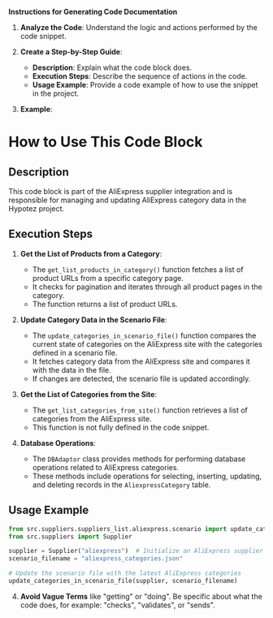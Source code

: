 **Instructions for Generating Code Documentation**

1. **Analyze the Code**: Understand the logic and actions performed by the code snippet.

2. **Create a Step-by-Step Guide**:
    - **Description**: Explain what the code block does.
    - **Execution Steps**: Describe the sequence of actions in the code.
    - **Usage Example**: Provide a code example of how to use the snippet in the project.

3. **Example**:

How to Use This Code Block
=========================================================================================

Description
-------------------------
This code block is part of the AliExpress supplier integration and is responsible for managing and updating AliExpress category data in the Hypotez project.  

Execution Steps
-------------------------
1. **Get the List of Products from a Category**:
    - The `get_list_products_in_category()` function fetches a list of product URLs from a specific category page. 
    - It checks for pagination and iterates through all product pages in the category.
    - The function returns a list of product URLs. 

2. **Update Category Data in the Scenario File**:
    - The `update_categories_in_scenario_file()` function compares the current state of categories on the AliExpress site with the categories defined in a scenario file. 
    - It fetches category data from the AliExpress site and compares it with the data in the file. 
    - If changes are detected, the scenario file is updated accordingly.

3. **Get the List of Categories from the Site**:
    - The `get_list_categories_from_site()` function retrieves a list of categories from the AliExpress site. 
    - This function is not fully defined in the code snippet.

4. **Database Operations**:
    - The `DBAdaptor` class provides methods for performing database operations related to AliExpress categories. 
    - These methods include operations for selecting, inserting, updating, and deleting records in the `AliexpressCategory` table.


Usage Example
-------------------------

```python
from src.suppliers.suppliers_list.aliexpress.scenario import update_categories_in_scenario_file
from src.suppliers import Supplier

supplier = Supplier("aliexpress")  # Initialize an AliExpress supplier object
scenario_filename = "aliexpress_categories.json"

# Update the scenario file with the latest AliExpress categories
update_categories_in_scenario_file(supplier, scenario_filename)
```

4. **Avoid Vague Terms** like "getting" or "doing". Be specific about what the code does, for example: "checks", "validates", or "sends".